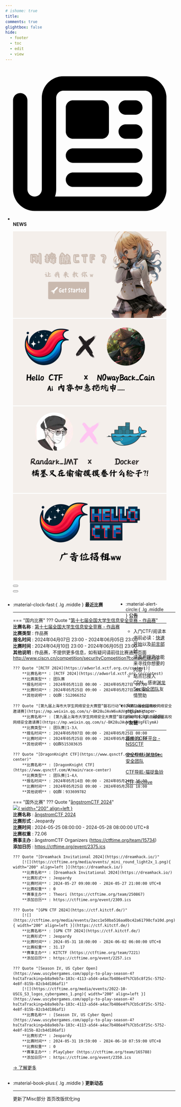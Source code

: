```yaml
---
# ishome: true
title: 
comments: true
glightbox: false
hide:
  - footer
  - toc
  - edit
  - view
---
```


<div class="grid cards">
    <ul>
        <li>
            <p><span class="twemoji lg middle"><svg xmlns="http://www.w3.org/2000/svg"
                        viewBox="0 0 512 512"><!--! Font Awesome Free 6.5.1 by @fontawesome - https://fontawesome.com License - https://fontawesome.com/license/free (Icons: CC BY 4.0, Fonts: SIL OFL 1.1, Code: MIT License) Copyright 2023 Fonticons, Inc.-->
                        <path
                            d="M168 80c-13.3 0-24 10.7-24 24v304c0 8.4-1.4 16.5-4.1 24H440c13.3 0 24-10.7 24-24V104c0-13.3-10.7-24-24-24H168zM72 480c-39.8 0-72-32.2-72-72V112c0-13.3 10.7-24 24-24s24 10.7 24 24v296c0 13.3 10.7 24 24 24s24-10.7 24-24V104c0-39.8 32.2-72 72-72h272c39.8 0 72 32.2 72 72v304c0 39.8-32.2 72-72 72H72zm104-344c0-13.3 10.7-24 24-24h96c13.3 0 24 10.7 24 24v80c0 13.3-10.7 24-24 24h-96c-13.3 0-24-10.7-24-24v-80zm200-24h32c13.3 0 24 10.7 24 24s-10.7 24-24 24h-32c-13.3 0-24-10.7-24-24s10.7-24 24-24zm0 80h32c13.3 0 24 10.7 24 24s-10.7 24-24 24h-32c-13.3 0-24-10.7-24-24s10.7-24 24-24zm-176 80h208c13.3 0 24 10.7 24 24s-10.7 24-24 24H200c-13.3 0-24-10.7-24-24s10.7-24 24-24zm0 80h208c13.3 0 24 10.7 24 24s-10.7 24-24 24H200c-13.3 0-24-10.7-24-24s10.7-24 24-24z">
                        </path>
                    </svg></span> <strong>NEWS</strong></p>
            <div class="grid cards">
                <div class="carousel">
                    <div class="carousel-container">
                        <a href="../HC_Start/" target="_blank"><img src="./assets/banner-quickstart.png" /></a>
                        <a href="../HC_AI/" target="_blank"><img src="./assets/banner-update.png" /></a>
                        <a href="https://github.com/CTF-Archives" target="_blank"><img
                                src="./assets/banner-Achieve.png" /></a>
                        <a href="javascript:alert$.next('我很可爱，请给我钱w');"><img
                                src="./assets/Banner-imcutesogivememoney.png" /></a>
                    </div>
                    <!-- 触发 hover 的区域 -->
                    <div class="carousel-hover left">
                        <button class="carousel-btn left" onclick="leftShift()"></button>
                    </div>
                    <div class="carousel-hover right">
                        <button class="carousel-btn right" onclick="rightShift()"></button>
                    </div>
                    <div class="carousel-bottom"></div>
                </div>
            </div>
        </li>
    </ul>
</div>

<div class="grid grid-cols-8 gap-4" style="display: grid;grid-template-columns: 70% 30%;" markdown>

<div class="grid cards" style="display: grid; grid-template-columns: 1fr;" markdown>

<div class="grid cards" markdown>

-   :material-clock-fast:{ .lg .middle } __最近比赛__

    ---
    <!-- 主页赛事展示_开始 -->
    === "国内比赛"
        ??? Quote "[第十七届全国大学生信息安全竞赛 - 作品赛](http://www.ciscn.cn/competition/securityCompetition?compet_id=39)"  
            **比赛名称** : [第十七届全国大学生信息安全竞赛 - 作品赛](http://www.ciscn.cn/competition/securityCompetition?compet_id=39)  
            **比赛类型** : 作品赛  
            **报名时间** : 2024年04月07日 23:00 - 2024年06月05日 23:00  
            **比赛时间** : 2024年04月10日 23:00 - 2024年06月05日 23:00  
            **其他说明** : 作品赛，不提供更多信息，如有疑问请前往比赛通知页面 http://www.ciscn.cn/competition/securityCompetition?compet_id=39  
            
        ??? Quote "[RCTF 2024](https://adworld.xctf.org.cn/contest)"  
            **比赛名称** : [RCTF 2024](https://adworld.xctf.org.cn/contest)  
            **比赛类型** : 团队赛  
            **报名时间** : 2024年05月11日 00:00 - 2024年05月27日 09:00  
            **比赛时间** : 2024年05月25日 09:00 - 2024年05月27日 09:00  
            **其他说明** : QQ群：512066352  
            
        ??? Quote "[第九届上海市大学生网络安全大赛暨“磐石行动”2024第二届全国高校网络安全邀请赛](https://mp.weixin.qq.com/s/-BK28uJAvW6vAUVgFElymA)"  
            **比赛名称** : [第九届上海市大学生网络安全大赛暨“磐石行动”2024第二届全国高校网络安全邀请赛](https://mp.weixin.qq.com/s/-BK28uJAvW6vAUVgFElymA)  
            **比赛类型** : 团队赛|1-3人  
            **报名时间** : 2024年05月07日 00:00 - 2024年05月25日 00:00  
            **比赛时间** : 2024年05月25日 09:00 - 2024年05月25日 21:00  
            **其他说明** : QQ群515383635  
            
        ??? Quote "[DragonKnight CTF](https://www.qsnctf.com/#/main/race-center)"  
            **比赛名称** : [DragonKnight CTF](https://www.qsnctf.com/#/main/race-center)  
            **比赛类型** : 团队赛|1-4人  
            **报名时间** : 2024年05月14日 00:00 - 2024年05月24日 18:00  
            **比赛时间** : 2024年05月25日 09:00 - 2024年05月26日 18:00  
            **其他说明** : QQ群：933699782  
                
    === "国外比赛"
        ??? Quote "[ångstromCTF 2024](https://angstromctf.com/)"  
            [![](https://ctftime.org/media/events/6d3921eee81a45548b0b898c0244ed7a.jpg){ width="200" align=left }](https://angstromctf.com/)  
            **比赛名称** : [ångstromCTF 2024](https://angstromctf.com/)  
            **比赛形式** : Jeopardy  
            **比赛时间** : 2024-05-25 08:00:00 - 2024-05-28 08:00:00 UTC+8  
            **比赛权重** : 72.06  
            **赛事主办** : ångstromCTF Organizers (https://ctftime.org/team/15734)  
            **添加日历** : https://ctftime.org/event/2375.ics  
            
        ??? Quote "[Dreamhack Invitational 2024](https://dreamhack.io/)"  
            [![](https://ctftime.org/media/events/_mini_round_light2x_1.png){ width="200" align=left }](https://dreamhack.io/)  
            **比赛名称** : [Dreamhack Invitational 2024](https://dreamhack.io/)  
            **比赛形式** : Jeopardy  
            **比赛时间** : 2024-05-27 09:00:00 - 2024-05-27 21:00:00 UTC+8  
            **比赛权重** : 0  
            **赛事主办** : Theori (https://ctftime.org/team/250867)  
            **添加日历** : https://ctftime.org/event/2309.ics  
            
        ??? Quote "[GPN CTF 2024](https://ctf.kitctf.de/)"  
            [![](https://ctftime.org/media/events/2acc1e50ba516aa0bc42a61798cfa10d.png){ width="200" align=left }](https://ctf.kitctf.de/)  
            **比赛名称** : [GPN CTF 2024](https://ctf.kitctf.de/)  
            **比赛形式** : Jeopardy  
            **比赛时间** : 2024-05-31 18:00:00 - 2024-06-02 06:00:00 UTC+8  
            **比赛权重** : 31.17  
            **赛事主办** : KITCTF (https://ctftime.org/team/7221)  
            **添加日历** : https://ctftime.org/event/2257.ics  
            
        ??? Quote "[Season IV, US Cyber Open](https://www.uscybergames.com/apply-to-play-season-4?hsCtaTracking=b8a9eb7a-183c-4113-a5d4-a4ac7b486e4f%7Cb5c8f25c-5752-4e8f-815b-82cb4d186af1)"  
            [![](https://ctftime.org/media/events/2022-10-USCG_S3_logos_cybergames_1.png){ width="200" align=left }](https://www.uscybergames.com/apply-to-play-season-4?hsCtaTracking=b8a9eb7a-183c-4113-a5d4-a4ac7b486e4f%7Cb5c8f25c-5752-4e8f-815b-82cb4d186af1)  
            **比赛名称** : [Season IV, US Cyber Open](https://www.uscybergames.com/apply-to-play-season-4?hsCtaTracking=b8a9eb7a-183c-4113-a5d4-a4ac7b486e4f%7Cb5c8f25c-5752-4e8f-815b-82cb4d186af1)  
            **比赛形式** : Jeopardy  
            **比赛时间** : 2024-05-31 19:59:00 - 2024-06-10 07:59:00 UTC+8  
            **比赛权重** : 0  
            **赛事主办** : PlayCyber (https://ctftime.org/team/165788)  
            **添加日历** : https://ctftime.org/event/2350.ics  
            
    <!-- 主页赛事展示_结束 -->
    [→ 了解更多](./Event/)

</div>
  <div class="grid cards" markdown>

-   :material-book-plus:{ .lg .middle } __更新动态__

    ---

    更新了Misc部分 首页改版优化ing

</div>  
</div>
<div class="grid cards" markdown>

<div class="grid cards" markdown>

-   :material-alert-circle:{ .lg .middle } __公告__

    ---

    - 入门CTF/阅读本书前必读：[快速开始](./HC_Start/)以及[前言部分](./HC_Preface/)  
    - 请善用搜索功能来寻找你想要的内容！！
    - 站点已接入 CDN，感谢[渊龙Sec安全团队](https://dh.aabyss.cn)友情赞助

-   :fontawesome-regular-paper-plane:{ .lg .middle } __友链__

    ---

    [最棒的CTF平台 - NSSCTF](https://www.nssctf.cn/)  

    [安全导航-渊龙Sec安全团队](https://dh.aabyss.cn)    

    [CTF导航-猫捉鱼铃](https://ctf.mzy0.com/)

    [CTF-Archive](https://github.com/CTF-Archives)

</div>   

</div>

</div>
